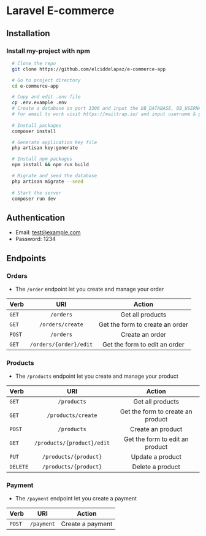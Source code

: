 
# Laravel E-commerce

## Installation

### Install my-project with npm

```bash
  # Clone the repo
  git clone https://github.com/elciddelapaz/e-commerce-app

  # Go to project directory
  cd e-commerce-app

  # Copy and edit .env file
  cp .env.example .env
  # Create a database on port 3306 and input the DB_DATABASE, DB_USERNAME and DB_USERNAME
  # for email to work visit https://mailtrap.io/ and input username & password on MAIL_USERNAME and MAIL_PASSWORD
  
  # Install packages
  composer install

  # Generate application key file
  php artisan key:generate

  # Install npm packages
  npm install && npm run build

  # Migrate and seed the database
  php artisan migrate --seed
  
  # Start the server
  composer run dev
```

## Authentication

- Email: test@example.com
- Password: 1234

## Endpoints
### Orders
* The `/order` endpoint let you create and manage your order

| Verb | URI | Action |
|:------|:-----:|:--------:|
| `GET` | `/orders` | Get all products|
| `GET` | `/orders/create` | Get the form to create an order |
| `POST` | `/orders` | Create an order | 
| `GET` | `/orders/{order}/edit` | Get the form to edit an order | 

### Products
* The `/products` endpoint let you create and manage your product

| Verb | URI | Action |
|:------|:-----:|:--------:|
| `GET` | `/products` | Get all products|
| `GET` | `/products/create` | Get the form to create an product |
| `POST` | `/products` | Create an product | 
| `GET` | `/products/{product}/edit` | Get the form to edit an product | 
| `PUT` | `/products/{product}` | Update a product
| `DELETE` |  `/products/{product}` | Delete a product

### Payment
* The `/payment` endpoint let you create a payment

| Verb | URI | Action |
|:------|:-----:|:--------:|
| `POST` | `/payment` | Create a payment|
